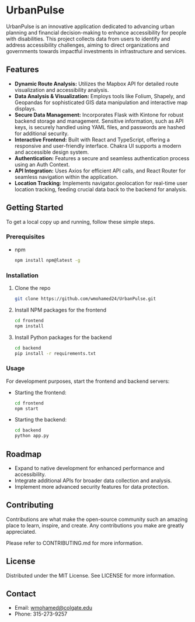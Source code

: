 
# UrbanPulse

UrbanPulse is an innovative application dedicated to advancing urban planning and financial decision-making to enhance accessibility for people with disabilities. This project collects data from users to identify and address accessibility challenges, aiming to direct organizations and governments towards impactful investments in infrastructure and services.

## Features

- **Dynamic Route Analysis:** Utilizes the Mapbox API for detailed route visualization and accessibility analysis.
- **Data Analysis & Visualization:** Employs tools like Folium, Shapely, and Geopandas for sophisticated GIS data manipulation and interactive map displays.
- **Secure Data Management:** Incorporates Flask with Kintone for robust backend storage and management. Sensitive information, such as API keys, is securely handled using YAML files, and passwords are hashed for additional security.
- **Interactive Frontend:** Built with React and TypeScript, offering a responsive and user-friendly interface. Chakra UI supports a modern and accessible design system.
- **Authentication:** Features a secure and seamless authentication process using an Auth Context.
- **API Integration:** Uses Axios for efficient API calls, and React Router for seamless navigation within the application.
- **Location Tracking:** Implements navigator.geolocation for real-time user location tracking, feeding crucial data back to the backend for analysis.

## Getting Started

To get a local copy up and running, follow these simple steps.

### Prerequisites

- npm
  ```sh
  npm install npm@latest -g
  ```

### Installation

1. Clone the repo
   ```sh
   git clone https://github.com/wmohamed24/UrbanPulse.git
   ```
2. Install NPM packages for the frontend
   ```sh
   cd frontend
   npm install
   ```
3. Install Python packages for the backend
   ```sh
   cd backend
   pip install -r requirements.txt
   ```

### Usage

For development purposes, start the frontend and backend servers:

- Starting the frontend:
  ```sh
  cd frontend
  npm start
  ```
- Starting the backend:
  ```sh
  cd backend
  python app.py
  ```

## Roadmap

- Expand to native development for enhanced performance and accessibility.
- Integrate additional APIs for broader data collection and analysis.
- Implement more advanced security features for data protection.

## Contributing

Contributions are what make the open-source community such an amazing place to learn, inspire, and create. Any contributions you make are greatly appreciated.

Please refer to CONTRIBUTING.md for more information.

## License

Distributed under the MIT License. See LICENSE for more information.

## Contact

- Email: wmohamed@colgate.edu
- Phone: 315-273-9257

